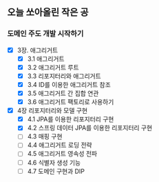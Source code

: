 ## 오늘 쏘아올린 작은 공

### 도메인 주도 개발 시작하기
 - [x]  3장. 애그리거트
     - [x]  3.1 애그리거트
     - [x]  3.2 애그리거트 루트
     - [x]  3.3 리포지터리와 애그리거트
     - [x]  3.4 ID를 이용한 애그리거트 참조
     - [x]  3.5 애그리거트 간 집합 연관
     - [x]  3.6 애그리거트 팩토리로 사용하기
 - [x]  4장 리포지터리와 모델 구현
     - [x]  4.1 JPA를 이용한 리포지터리 구현
     - [x]  4.2 스프링 데이터 JPA를 이용한 리포지터리 구현
     - [ ]  4.3 매핑 구현
     - [ ]  4.4 애그리거트 로딩 전략
     - [ ]  4.5 애그리거트 영속성 전파
     - [ ]  4.6 식별자 생성 기능
     - [ ]  4.7 도메인 구현과 DIP

